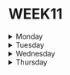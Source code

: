 # WEEK11

<details>
  <summary>Monday</summary>
  
</details>



<details>
  <summary>Tuesday</summary>
  
***1. What is Node.js?***

**Node JS** is an open source javascript environment that we run outside the browser targeting asynchronous events.

***2. What problem does Node.JS solve?***

Node solves the problem of having the need to use a large number of servers, because thanks to its engine, instead of creating a new thread for each client, each connection triggers an execution within the node engine, so a server can support thousands of connections

***3. What is the V8 Javascript Engine?***

The v8 engine is an engine developed in C++ that is currently most popular due to its performance and performance, which combines an interpreter that transforms the code into a list of tokens and a compiler that optimizes it, thus making javascript run much faster.

***4. Is Node.JS really necessary in the Development ecosystem?***

Node js is necessary and very useful in the development ecosystem because it allows us to develop faster and more scalable applications in a very efficient way, in addition to having a huge community and support.

  
</details>




<details>
  <summary>Wednesday</summary>

</details>




<details>
  <summary>Thursday</summary>

</details
